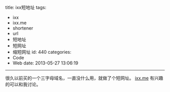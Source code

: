title: ixx短地址
tags:
  - ixx
  - ixx.me
  - shortener
  - url
  - 短地址
  - 短网址
  - 缩短网址
id: 440
categories:
  - Code
  - Web
date: 2013-05-27 13:06:19
---

很久以前买的一个三字母域名，一直没什么用，就做了个短网址。
[ixx.me](http://ixx.me)
有兴趣的可以和我讨论。